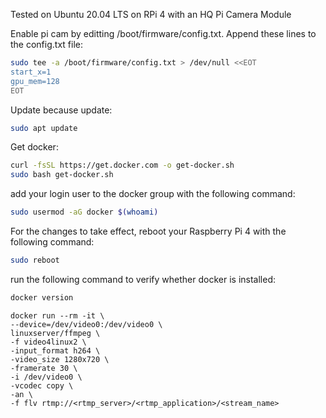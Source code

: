 Tested on Ubuntu 20.04 LTS on RPi 4 with an HQ Pi Camera Module

Enable pi cam by editting /boot/firmware/config.txt. Append these lines to the config.txt file:

```sh
sudo tee -a /boot/firmware/config.txt > /dev/null <<EOT
start_x=1
gpu_mem=128
EOT
```

Update because update:

```sh
sudo apt update
```

Get docker:

```sh
curl -fsSL https://get.docker.com -o get-docker.sh
sudo bash get-docker.sh
```

add your login user to the docker group with the following command:

```sh
sudo usermod -aG docker $(whoami)
```

For the changes to take effect, reboot your Raspberry Pi 4 with the following command:

```sh
sudo reboot
```

run the following command to verify whether docker is installed:

```sh
docker version
```

```
docker run --rm -it \
--device=/dev/video0:/dev/video0 \
linuxserver/ffmpeg \
-f video4linux2 \
-input_format h264 \
-video_size 1280x720 \
-framerate 30 \
-i /dev/video0 \
-vcodec copy \
-an \
-f flv rtmp://<rtmp_server>/<rtmp_application>/<stream_name>
```
